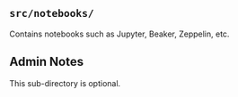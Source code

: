 ## `src/notebooks/`

Contains notebooks such as Jupyter, Beaker, Zeppelin, etc.

## Admin Notes

This sub-directory is optional. 

